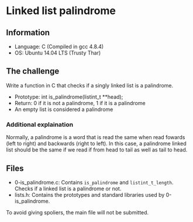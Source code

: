 # Linked list palindrome

## Information
- Language: C (Compiled in gcc 4.8.4)
- OS: Ubuntu 14.04 LTS (Trusty Thar)

## The challenge
Write a function in C that checks if a singly linked list is a palindrome.
- Prototype: int is_palindrome(listint_t **head);
- Return: 0 if it is not a palindrome, 1 if it is a palindrome
- An empty list is considered a palindrome

### Additional explaination
Normally, a palindrome is a word that is read the same when read fowards (left to right) and backwards (right to left). In this case, a palindrome linked list should be the same if we read if from head to tail as well as tail to head.

## Files
- 0-is_palindrome.c: Contains `is_palindrome` and `listint_t_length`. Checks if a linked list is a palindrome or not.
- lists.h: Contains the prototypes and standard libraries used by 0-is_palindrome.

To avoid giving spoliers, the main file will not be submitted.
